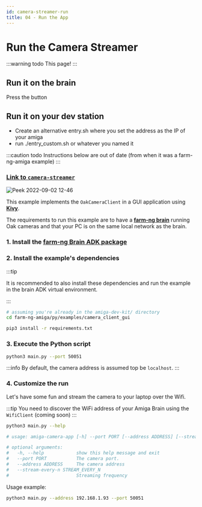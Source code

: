 ```yaml
---
id: camera-streamer-run
title: 04 - Run the App
---
```


# Run the Camera Streamer

:::warning todo
This page!
:::

## Run it on the brain

Press the button


## Run it on your dev station

- Create an alternative entry.sh where you set the address as the IP of your amiga
- run ./entry_custom.sh or whatever you named it


:::caution todo
Instructions below are out of date (from when it was a farm-ng-amiga example)
:::



### [Link to `camera-streamer`](https://github.com/farm-ng/camera-streamer)

![Peek 2022-09-02 12-46](https://user-images.githubusercontent.com/5157099/188124779-41f4d519-78d4-453e-9b90-b3d730762b81.gif)

This example implements the `OakCameraClient` in a GUI application using [**Kivy**](https://kivy.org/).

The requirements to run this example are to have a [**farm-ng brain**](/docs/brain/) running Oak cameras and that your PC is on the same local network as the brain.

### 1. Install the [farm-ng Brain ADK package](/docs/brain/brain-install)

### 2. Install the example's dependencies

:::tip

It is recommended to also install these dependencies and run the example in the brain ADK virtual environment.

:::

```bash
# assuming you're already in the amiga-dev-kit/ directory
cd farm-ng-amiga/py/examples/camera_client_gui
```
```bash
pip3 install -r requirements.txt
```

### 3. Execute the Python script

```bash
python3 main.py --port 50051
```

:::info
By default, the camera address is assumed top be `localhost`.
:::

### 4. Customize the run

Let's have some fun and stream the camera to your laptop over the Wifi.

:::tip
You need to discover the WiFi address of your Amiga Brain using the `WifiClient` (coming soon)
:::

```bash
python3 main.py --help

# usage: amiga-camera-app [-h] --port PORT [--address ADDRESS] [--stream-every-n STREAM_EVERY_N]

# optional arguments:
#   -h, --help            show this help message and exit
#   --port PORT           The camera port.
#   --address ADDRESS     The camera address
#   --stream-every-n STREAM_EVERY_N
#                         Streaming frequency
```
Usage example:

```bash
python3 main.py --address 192.168.1.93 --port 50051
```
